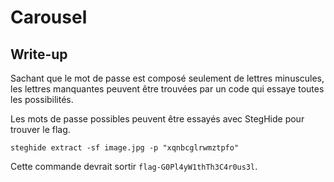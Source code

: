 # Carousel

## Write-up

Sachant que le mot de passe est composé seulement de lettres minuscules, les lettres manquantes peuvent être trouvées par un code qui essaye toutes les possibilités. 

Les mots de passe possibles peuvent être essayés avec StegHide pour trouver le flag.

```
steghide extract -sf image.jpg -p "xqnbcglrwmztpfo"
```

Cette commande devrait sortir `flag-G0Pl4yW1thTh3C4r0us3l`.